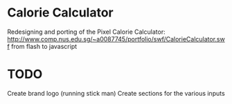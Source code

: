 Calorie Calculator
==================
Redesigning and porting of the Pixel Calorie Calculator: http://www.comp.nus.edu.sg/~a0087745/portfolio/swf/CalorieCalculator.swf from flash to javascript

TODO
==================
Create brand logo (running stick man)
Create sections for the various inputs
